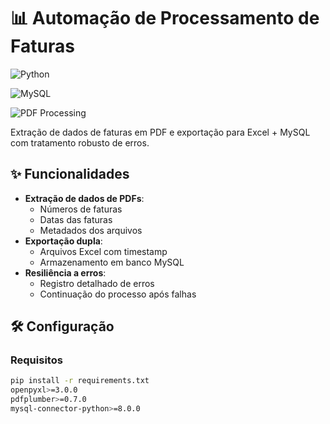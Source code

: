 # 📊 Automação de Processamento de Faturas

![Python](https://img.shields.io/badge/Python-3.8+-blue?logo=python)

![MySQL](https://img.shields.io/badge/MySQL-8.0+-blue?logo=mysql)

![PDF Processing](https://img.shields.io/badge/Processamento_PDF-PDFPlumber-red)

Extração de dados de faturas em PDF e exportação para Excel + MySQL com tratamento robusto de erros.

## ✨ Funcionalidades

- **Extração de dados de PDFs**:
  - Números de faturas
  - Datas das faturas
  - Metadados dos arquivos
- **Exportação dupla**:
  - Arquivos Excel com timestamp
  - Armazenamento em banco MySQL
- **Resiliência a erros**:
  - Registro detalhado de erros
  - Continuação do processo após falhas

## 🛠️ Configuração

### Requisitos
```bash
pip install -r requirements.txt
openpyxl>=3.0.0
pdfplumber>=0.7.0
mysql-connector-python>=8.0.0

